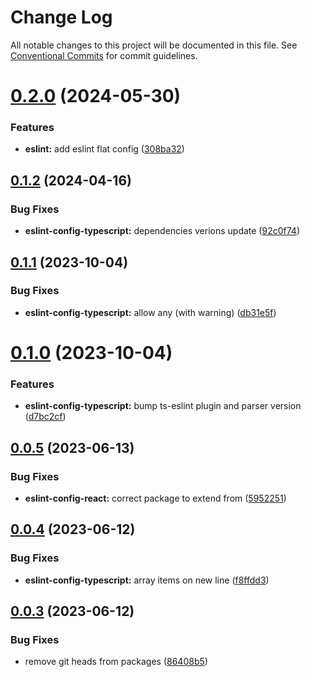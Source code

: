 # Change Log

All notable changes to this project will be documented in this file.
See [Conventional Commits](https://conventionalcommits.org) for commit guidelines.

# [0.2.0](https://github.com/digitalvisioncz/project-linters/compare/@dvdevcz/eslint-config-typescript@0.1.2...@dvdevcz/eslint-config-typescript@0.2.0) (2024-05-30)


### Features

* **eslint:** add eslint flat config ([308ba32](https://github.com/digitalvisioncz/project-linters/commit/308ba326fe97e81742b99996cff5f7a913520232))





## [0.1.2](https://github.com/digitalvisioncz/project-linters/compare/@dvdevcz/eslint-config-typescript@0.1.1...@dvdevcz/eslint-config-typescript@0.1.2) (2024-04-16)


### Bug Fixes

* **eslint-config-typescript:** dependencies verions update ([92c0f74](https://github.com/digitalvisioncz/project-linters/commit/92c0f74a67bfee4222016f385ef7fe51bdf78011))





## [0.1.1](https://github.com/digitalvisioncz/project-linters/compare/@dvdevcz/eslint-config-typescript@0.1.0...@dvdevcz/eslint-config-typescript@0.1.1) (2023-10-04)


### Bug Fixes

* **eslint-config-typescript:** allow any (with warning) ([db31e5f](https://github.com/digitalvisioncz/project-linters/commit/db31e5fb5ef55c9633b2ad084d4c0111d50e1ced))





# [0.1.0](https://github.com/digitalvisioncz/project-linters/compare/@dvdevcz/eslint-config-typescript@0.0.5...@dvdevcz/eslint-config-typescript@0.1.0) (2023-10-04)


### Features

* **eslint-config-typescript:** bump ts-eslint plugin and parser version ([d7bc2cf](https://github.com/digitalvisioncz/project-linters/commit/d7bc2cf9261f305114f0596fa35c898185c386c8))





## [0.0.5](https://github.com/digitalvisioncz/project-linters/compare/@dvdevcz/eslint-config-typescript@0.0.4...@dvdevcz/eslint-config-typescript@0.0.5) (2023-06-13)


### Bug Fixes

* **eslint-config-react:** correct package to extend from ([5952251](https://github.com/digitalvisioncz/project-linters/commit/595225191fb5cd6368616b4d4b02cc986c0b4bad))





## [0.0.4](https://github.com/digitalvisioncz/project-linters/compare/@dvdevcz/eslint-config-typescript@0.0.3...@dvdevcz/eslint-config-typescript@0.0.4) (2023-06-12)


### Bug Fixes

* **eslint-config-typescript:** array items on new line ([f8ffdd3](https://github.com/digitalvisioncz/project-linters/commit/f8ffdd3f5600aa362f3809473f454c72acbb7e70))





## [0.0.3](https://github.com/digitalvisioncz/project-linters/compare/@dvdevcz/eslint-config-typescript@0.0.2...@dvdevcz/eslint-config-typescript@0.0.3) (2023-06-12)


### Bug Fixes

* remove git heads from packages ([86408b5](https://github.com/digitalvisioncz/project-linters/commit/86408b5e2a9cc8a56aca6f832792a7ef198a327e))
